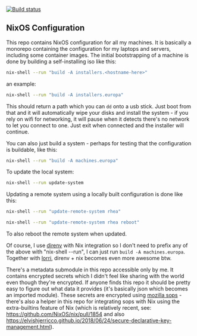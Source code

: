 [![Build status](https://badge.buildkite.com/4e0d9ed7873fec61b569bd1e43d580393ae98ca1e1e8243ee4.svg)](https://buildkite.com/insane/nixos-configuration)

## NixOS Configuration

This repo contains NixOS configuration for all my machines. It is basically a monorepo containing the configuration for my laptops and servers, including some container images. The initial bootstrapping of a machine is done by building a self-installing iso like this:

```sh
nix-shell --run "build -A installers.<hostname-here>"
```

an example:

```sh
nix-shell --run "build -A installers.europa"
```

This should return a path which you can `dd` onto a usb stick. Just boot from that and it will automatically wipe your disks and install the system - if you rely on wifi for networking, it will pause when it detects there's no network to let you connect to one. Just exit when connected and the installer will continue.

You can also just build a system - perhaps for testing that the configuration is buildable, like this:

```sh
nix-shell --run "build -A machines.europa"
```

To update the local system:

```sh
nix-shell --run update-system
```

Updating a remote system using a locally built configuration is done like this:

```sh
nix-shell --run "update-remote-system rhea"
```

```sh
nix-shell --run "update-remote-system rhea reboot"
```
To also reboot the remote system when updated.

Of course, I use [direnv](https://direnv.net/) with Nix integration so I don't need to prefix any of the above with "nix-shell --run", I can just run `build -A machines.europa`. Together with [lorri](https://github.com/target/lorri), direnv + nix becomes even more awesome btw.


There's a metadata submodule in this repo accessible only by me. It contains encrypted secrets which I didn't feel like sharing with the world even though they're encrypted. If anyone finds this repo it should be pretty easy to figure out what data it provides (it's basically json which becomes an imported module). These secrets are encrypted using [mozilla sops](https://github.com/mozilla/sops) - there's also a helper in this repo for integrating sops with Nix using the extra-builtins feature of Nix (which is relatively recent, see: https://github.com/NixOS/nix/pull/1854 and also https://elvishjerricco.github.io/2018/06/24/secure-declarative-key-management.html).